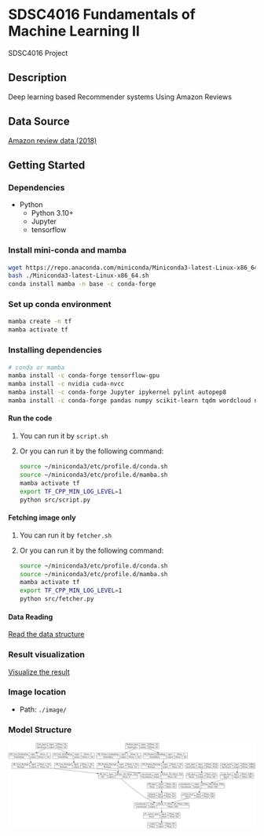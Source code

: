 # SDSC4016 Fundamentals of Machine Learning II

SDSC4016 Project

## Description

Deep learning based Recommender systems Using Amazon Reviews

## Data Source

[Amazon review data (2018)](https://cseweb.ucsd.edu/~jmcauley/datasets/amazon_v2/)

## Getting Started

### Dependencies

- Python
  - Python 3.10+
  - Jupyter
  - tensorflow

### Install mini-conda and mamba

```bash
wget https://repo.anaconda.com/miniconda/Miniconda3-latest-Linux-x86_64.sh
bash ./Miniconda3-latest-Linux-x86_64.sh
conda install mamba -n base -c conda-forge
```

### Set up conda environment

```bash
mamba create -n tf
mamba activate tf
```

### Installing dependencies

```bash
# conda or mamba
mamba install -c conda-forge tensorflow-gpu
mamba install -c nvidia cuda-nvcc
mamba install -c conda-forge Jupyter ipykernel pylint autopep8
mamba install -c conda-forge pandas numpy scikit-learn tqdm wordcloud nltk
```

#### Run the code

1. You can run it by ```script.sh```

2. Or you can run it by the following command:

    ```bash
    source ~/miniconda3/etc/profile.d/conda.sh
    source ~/miniconda3/etc/profile.d/mamba.sh
    mamba activate tf
    export TF_CPP_MIN_LOG_LEVEL=1
    python src/script.py
    ```

#### Fetching image only

1. You can run it by ```fetcher.sh```

2. Or you can run it by the following command:

    ```bash
    source ~/miniconda3/etc/profile.d/conda.sh
    source ~/miniconda3/etc/profile.d/mamba.sh
    mamba activate tf
    export TF_CPP_MIN_LOG_LEVEL=1
    python src/fetcher.py
    ```

#### Data Reading

[Read the data structure](./read_data.ipynb)

### Result visualization

[Visualize the result](./plot_hist.ipynb)

### Image location

- Path: ```./image/```

### Model Structure

![image](./model_structure.png)
